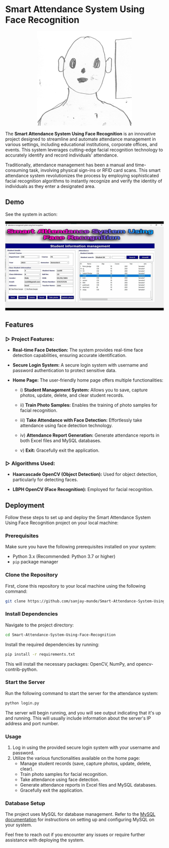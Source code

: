 # Smart Attendance System Using Face Recognition

<p align="center">
  <img src="https://github.com/sanjay-munde/Smart-Attendance-System-Using-Face-Recognition/blob/main/Images_GUI/Fingerprint-GIF-by-Daniel-Zender.gif" alt="Logo" width="300">
</p>

The **Smart Attendance System Using Face Recognition** is an innovative project designed to streamline and automate attendance management in various settings, including educational institutions, corporate offices, and events. This system leverages cutting-edge facial recognition technology to accurately identify and record individuals' attendance.

Traditionally, attendance management has been a manual and time-consuming task, involving physical sign-ins or RFID card scans. This smart attendance system revolutionizes the process by employing sophisticated facial recognition algorithms to instantly recognize and verify the identity of individuals as they enter a designated area.

## Demo

See the system in action:

<p align="center">
  <img src="https://github.com/sanjay-munde/Smart-Attendance-System-Using-Face-Recognition/blob/main/Images_GUI/Attendance%20gif.gif" alt="Attendance Demo" width="600">
</p>

## Features

### ▷ Project Features:

- **Real-time Face Detection:** The system provides real-time face detection capabilities, ensuring accurate identification.

- **Secure Login System:** A secure login system with username and password authentication to protect sensitive data.

- **Home Page:** The user-friendly home page offers multiple functionalities:

  - i) **Student Management System:** Allows you to save, capture photos, update, delete, and clear student records.

  - ii) **Train Photo Samples:** Enables the training of photo samples for facial recognition.

  - iii) **Take Attendance with Face Detection:** Effortlessly take attendance using face detection technology.

  - iv) **Attendance Report Generation:** Generate attendance reports in both Excel files and MySQL databases.

  - v) **Exit:** Gracefully exit the application.

### ▷ Algorithms Used:

- **Haarcascade OpenCV (Object Detection):** Used for object detection, particularly for detecting faces.

- **LBPH OpenCV (Face Recognition):** Employed for facial recognition.

## Deployment

Follow these steps to set up and deploy the Smart Attendance System Using Face Recognition project on your local machine:

### Prerequisites

Make sure you have the following prerequisites installed on your system:

- Python 3.x (Recommended: Python 3.7 or higher)
- `pip` package manager

### Clone the Repository

First, clone this repository to your local machine using the following command:

```bash
git clone https://github.com/sanjay-munde/Smart-Attendance-System-Using-Face-Recognition.git
```

### Install Dependencies

Navigate to the project directory:

```bash
cd Smart-Attendance-System-Using-Face-Recognition
```

Install the required dependencies by running:

```bash
pip install -r requirements.txt
```

This will install the necessary packages: OpenCV, NumPy, and opencv-contrib-python.

### Start the Server

Run the following command to start the server for the attendance system:

```bash
python login.py
```

The server will begin running, and you will see output indicating that it's up and running. This will usually include information about the server's IP address and port number.


### Usage

1. Log in using the provided secure login system with your username and password.
2. Utilize the various functionalities available on the home page:
   - Manage student records (save, capture photos, update, delete, clear).
   - Train photo samples for facial recognition.
   - Take attendance using face detection.
   - Generate attendance reports in Excel files and MySQL databases.
   - Gracefully exit the application.

### Database Setup

The project uses MySQL for database management. Refer to the [MySQL documentation](https://dev.mysql.com/doc/) for instructions on setting up and configuring MySQL on your system.

Feel free to reach out if you encounter any issues or require further assistance with deploying the system.
